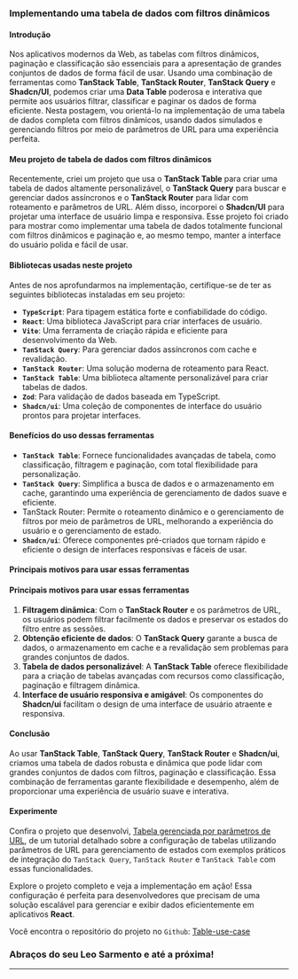 ### Implementando uma tabela de dados com filtros dinâmicos

#### Introdução

Nos aplicativos modernos da Web, as tabelas com filtros dinâmicos, paginação e classificação são essenciais para a apresentação de grandes conjuntos de dados de forma fácil de usar. Usando uma combinação de ferramentas como **TanStack Table**, **TanStack Router**, **TanStack Query** e **Shadcn/UI**, podemos criar uma **Data Table** poderosa e interativa que permite aos usuários filtrar, classificar e paginar os dados de forma eficiente. Nesta postagem, vou orientá-lo na implementação de uma tabela de dados completa com filtros dinâmicos, usando dados simulados e gerenciando filtros por meio de parâmetros de URL para uma experiência perfeita.

#### Meu projeto de tabela de dados com filtros dinâmicos

Recentemente, criei um projeto que usa o **TanStack Table** para criar uma tabela de dados altamente personalizável, o **TanStack Query** para buscar e gerenciar dados assíncronos e o **TanStack Router** para lidar com roteamento e parâmetros de URL. Além disso, incorporei o **Shadcn/UI** para projetar uma interface de usuário limpa e responsiva. Esse projeto foi criado para mostrar como implementar uma tabela de dados totalmente funcional com filtros dinâmicos e paginação e, ao mesmo tempo, manter a interface do usuário polida e fácil de usar.

#### Bibliotecas usadas neste projeto

Antes de nos aprofundarmos na implementação, certifique-se de ter as seguintes bibliotecas instaladas em seu projeto:

- **`TypeScript`**: Para tipagem estática forte e confiabilidade do código.
- **`React`**: Uma biblioteca JavaScript para criar interfaces de usuário.
- **`Vite`**: Uma ferramenta de criação rápida e eficiente para desenvolvimento da Web.
- **`TanStack Query`**: Para gerenciar dados assíncronos com cache e revalidação.
- **`TanStack Router`**: Uma solução moderna de roteamento para React.
- **`TanStack Table`**: Uma biblioteca altamente personalizável para criar tabelas de dados.
- **`Zod`**: Para validação de dados baseada em TypeScript.
- **`Shadcn/ui`**: Uma coleção de componentes de interface do usuário prontos para projetar interfaces.

#### Benefícios do uso dessas ferramentas

- **`TanStack Table`**: Fornece funcionalidades avançadas de tabela, como classificação, filtragem e paginação, com total flexibilidade para personalização.
- **`TanStack Query`**: Simplifica a busca de dados e o armazenamento em cache, garantindo uma experiência de gerenciamento de dados suave e eficiente.
- TanStack Router: Permite o roteamento dinâmico e o gerenciamento de filtros por meio de parâmetros de URL, melhorando a experiência do usuário e o gerenciamento de estado.
- **`Shadcn/ui`**: Oferece componentes pré-criados que tornam rápido e eficiente o design de interfaces responsivas e fáceis de usar.

#### Principais motivos para usar essas ferramentas

#### Principais motivos para usar essas ferramentas

1. **Filtragem dinâmica**: Com o **TanStack Router** e os parâmetros de URL, os usuários podem filtrar facilmente os dados e preservar os estados do filtro entre as sessões.
2. **Obtenção eficiente de dados**: O **TanStack Query** garante a busca de dados, o armazenamento em cache e a revalidação sem problemas para grandes conjuntos de dados.
3. **Tabela de dados personalizável**: A **TanStack Table** oferece flexibilidade para a criação de tabelas avançadas com recursos como classificação, paginação e filtragem dinâmica.
4. **Interface de usuário responsiva e amigável**: Os componentes do **Shadcn/ui** facilitam o design de uma interface de usuário atraente e responsiva.

#### Conclusão

Ao usar **TanStack Table**, **TanStack Query**, **TanStack Router** e **Shadcn/ui**, criamos uma tabela de dados robusta e dinâmica que pode lidar com grandes conjuntos de dados com filtros, paginação e classificação. Essa combinação de ferramentas garante flexibilidade e desempenho, além de proporcionar uma experiência de usuário suave e interativa.

#### Experimente

Confira o projeto que desenvolvi, [Tabela gerenciada por parâmetros de URL](https://tables.leosarmento.com), de um tutorial detalhado sobre a configuração de tabelas utilizando parâmetros de URL para gerenciamento de estados com exemplos práticos de integração do `TanStack Query`, `TanStack Router` e `TanStack Table` com essas funcionalidades.

Explore o projeto completo e veja a implementação em ação! Essa configuração é perfeita para desenvolvedores que precisam de uma solução escalável para gerenciar e exibir dados eficientemente em aplicativos **React**.

Você encontra o repositório do projeto no `Github`: [Table-use-case](https://github.com/LeonardoSarmento/table-use-case)

### Abraços do seu Leo Sarmento e até a próxima!

---
